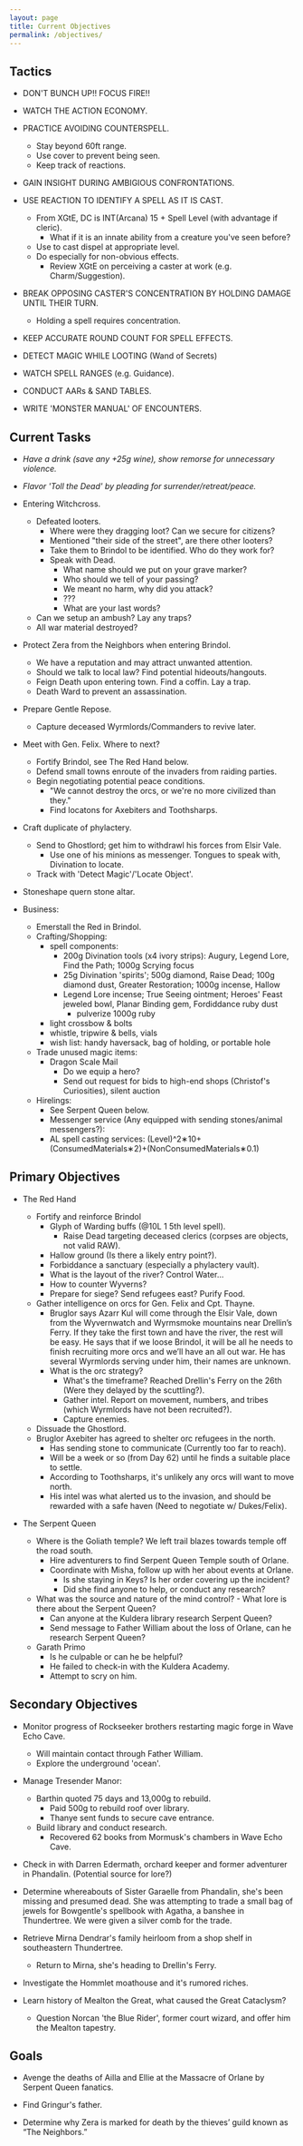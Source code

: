 ```yaml
---
layout: page
title: Current Objectives
permalink: /objectives/
---
```

## Tactics

- DON'T BUNCH UP!! FOCUS FIRE!!

- WATCH THE ACTION ECONOMY.

- PRACTICE AVOIDING COUNTERSPELL.
  - Stay beyond 60ft range.
  - Use cover to prevent being seen.
  - Keep track of reactions.

- GAIN INSIGHT DURING AMBIGIOUS CONFRONTATIONS.

- USE REACTION TO IDENTIFY A SPELL AS IT IS CAST.
  - From XGtE, DC is INT(Arcana) 15 + Spell Level (with advantage if cleric).
    - What if it is an innate ability from a creature you've seen before?
  - Use to cast dispel at appropriate level.
  - Do especially for non-obvious effects.  
    - Review XGtE on perceiving a caster at work (e.g. Charm/Suggestion).
  
- BREAK OPPOSING CASTER'S CONCENTRATION BY HOLDING DAMAGE UNTIL THEIR TURN. 
  - Holding a spell requires concentration. 
  
- KEEP ACCURATE ROUND COUNT FOR SPELL EFFECTS.

- DETECT MAGIC WHILE LOOTING (Wand of Secrets)

- WATCH SPELL RANGES (e.g. Guidance).

- CONDUCT AARs & SAND TABLES.

- WRITE 'MONSTER MANUAL' OF ENCOUNTERS.


## Current Tasks

- *Have a drink (save any +25g wine), show remorse for unnecessary violence.*

- *Flavor 'Toll the Dead' by pleading for surrender/retreat/peace.*

- Entering Witchcross.
  - Defeated looters.
    - Where were they dragging loot? Can we secure for citizens?
    - Mentioned "their side of the street", are there other looters?
    - Take them to Brindol to be identified. Who do they work for?
    - Speak with Dead.
      - What name should we put on your grave marker?
      - Who should we tell of your passing?
      - We meant no harm, why did you attack?
      - ???
      - What are your last words?
  - Can we setup an ambush? Lay any traps?
  - All war material destroyed?
  
- Protect Zera from the Neighbors when entering Brindol.
  - We have a reputation and may attract unwanted attention.
  - Should we talk to local law? Find potential hideouts/hangouts.
  - Feign Death upon entering town. Find a coffin. Lay a trap.
  - Death Ward to prevent an assassination.

- Prepare Gentle Repose.
  - Capture deceased Wyrmlords/Commanders to revive later.

- Meet with Gen. Felix. Where to next?
  - Fortify Brindol, see The Red Hand below.
  - Defend small towns enroute of the invaders from raiding parties.
  - Begin negotiating potential peace conditions. 
    - "We cannot destroy the orcs, or we're no more civilized than they."
    - Find locatons for Axebiters and Toothsharps.

- Craft duplicate of phylactery.  
  - Send to Ghostlord; get him to withdrawl his forces from Elsir Vale.
    - Use one of his minions as messenger. Tongues to speak with, Divination to locate.
  - Track with 'Detect Magic'/'Locate Object'.

- Stoneshape quern stone altar.

- Business:
  - Emerstall the Red in Brindol.
  - Crafting/Shopping:
    - spell components: 
      - 200g Divination tools (x4 ivory strips): Augury, Legend Lore, Find the Path; 1000g Scrying focus
      - 25g Divination 'spirits'; 500g diamond, Raise Dead; 100g diamond dust, Greater Restoration; 1000g incense, Hallow
      - Legend Lore incense; True Seeing ointment; Heroes' Feast jeweled bowl, Planar Binding gem, Fordiddance ruby dust
        - pulverize 1000g ruby
    - light crossbow & bolts
    - whistle, tripwire & bells, vials
    - wish list: handy haversack, bag of holding, or portable hole
  - Trade unused magic items:
    - Dragon Scale Mail
      - Do we equip a hero? 
      - Send out request for bids to high-end shops (Christof's Curiosities), silent auction
  - Hirelings:
    - See Serpent Queen below.
    - Messenger service (Any equipped with sending stones/animal messengers?):
    - AL spell casting services: (Level)^2∗10+(ConsumedMaterials∗2)+(NonConsumedMaterials∗0.1)


## Primary Objectives

- The Red Hand
  - Fortify and reinforce Brindol
    - Glyph of Warding buffs (@10L 1 5th level spell).
      - Raise Dead targeting deceased clerics (corpses are objects, not valid RAW).
    - Hallow ground (Is there a likely entry point?).
    - Forbiddance a sanctuary (especially a phylactery vault).
    - What is the layout of the river? Control Water...
    - How to counter Wyverns?
    - Prepare for siege? Send refugees east? Purify Food.
  - Gather intelligence on orcs for Gen. Felix and Cpt. Thayne. 
    - Bruglor says Azarr Kul will come through the Elsir Vale, down from the Wyvernwatch and Wyrmsmoke mountains near Drellin’s Ferry. If they take the first town and have the river, the rest will be easy. He says that if we loose Brindol, it will be all he needs to finish recruiting more orcs and we’ll have an all out war. He has several Wyrmlords serving under him, their names are unknown.
    - What is the orc strategy?
      - What's the timeframe? Reached Drellin's Ferry on the 26th (Were they delayed by the scuttling?).
      - Gather intel. Report on movement, numbers, and tribes (which Wyrmlords have not been recruited?).
      - Capture enemies.
  - Dissuade the Ghostlord.
  - Bruglor Axebiter has agreed to shelter orc refugees in the north. 
    - Has sending stone to communicate (Currently too far to reach).
    - Will be a week or so (from Day 62) until he finds a suitable place to settle.
    - According to Toothsharps, it's unlikely any orcs will want to move north.
    - His intel was what alerted us to the invasion, and should be rewarded with a safe haven (Need to negotiate w/ Dukes/Felix).

- The Serpent Queen
  - Where is the Goliath temple? We left trail blazes towards temple off the road south.
    - Hire adventurers to find Serpent Queen Temple south of Orlane.
    - Coordinate with Misha, follow up with her about events at Orlane. 
      - Is she staying in Keys? Is her order covering up the incident?
      - Did she find anyone to help, or conduct any research?
  - What was the source and nature of the mind control?   - What lore is there about the Serpent Queen? 
    - Can anyone at the Kuldera library research Serpent Queen?
    - Send message to Father William about the loss of Orlane, can he research Serpent Queen?  
  - Garath Primo
    - Is he culpable or can he be helpful?
    - He failed to check-in with the Kuldera Academy.
    - Attempt to scry on him.

## Secondary Objectives

- Monitor progress of Rockseeker brothers restarting magic forge in Wave Echo Cave.
  - Will maintain contact through Father William.
  - Explore the underground 'ocean'.

- Manage Tresender Manor: 
  - Barthin quoted 75 days and 13,000g to rebuild.
    - Paid 500g to rebuild roof over library.
    - Thanye sent funds to secure cave entrance.
  - Build library and conduct research.
    - Recovered 62 books from Mormusk's chambers in Wave Echo Cave.

- Check in with Darren Edermath, orchard keeper and former adventurer in Phandalin. (Potential source for lore?)

- Determine whereabouts of Sister Garaelle from Phandalin, she's been missing and presumed dead. She was attempting to trade a small bag of jewels for Bowgentle's spellbook with Agatha, a banshee in Thundertree. We were given a silver comb for the trade.

- Retrieve Mirna Dendrar's family heirloom from a shop shelf in southeastern Thundertree. 
  - Return to Mirna, she's heading to Drellin's Ferry.

- Investigate the Hommlet moathouse and it's rumored riches.

- Learn history of Mealton the Great, what caused the Great Cataclysm?
  - Question Norcan 'the Blue Rider', former court wizard, and offer him the Mealton tapestry.


## Goals

- Avenge the deaths of Ailla and Ellie at the Massacre of Orlane by Serpent Queen fanatics.

- Find Gringur's father.

- Determine why Zera is marked for death by the thieves’ guild known as “The Neighbors.”
